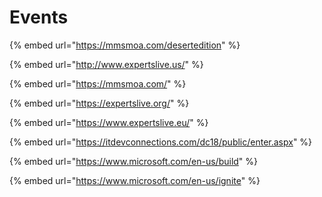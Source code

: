 # Events

{% embed url="https://mmsmoa.com/desertedition" %}

{% embed url="http://www.expertslive.us/" %}

{% embed url="https://mmsmoa.com/" %}

{% embed url="https://expertslive.org/" %}

{% embed url="https://www.expertslive.eu/" %}

{% embed url="https://itdevconnections.com/dc18/public/enter.aspx" %}

{% embed url="https://www.microsoft.com/en-us/build" %}

{% embed url="https://www.microsoft.com/en-us/ignite" %}

